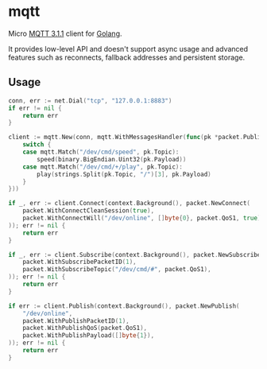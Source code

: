 # mqtt

Micro [MQTT 3.1.1](http://docs.oasis-open.org/mqtt/mqtt/v3.1.1/os/mqtt-v3.1.1-os.html) client for [Golang](https://golang.org/).

It provides low-level API and doesn't support async usage and advanced features such as reconnects, fallback addresses and persistent storage.

## Usage

```go
conn, err := net.Dial("tcp", "127.0.0.1:8883")
if err != nil {
	return err
}

client := mqtt.New(conn, mqtt.WithMessagesHandler(func(pk *packet.Publish) {
	switch {
	case mqtt.Match("/dev/cmd/speed", pk.Topic):
		speed(binary.BigEndian.Uint32(pk.Payload))
	case mqtt.Match("/dev/cmd/+/play", pk.Topic):
		play(strings.Split(pk.Topic, "/")[3], pk.Payload)
	}
}))

if _, err := client.Connect(context.Background(), packet.NewConnect(
	packet.WithConnectCleanSession(true),
	packet.WithConnectWill("/dev/online", []byte{0}, packet.QoS1, true),
)); err != nil {
	return err
}

if _, err := client.Subscribe(context.Background(), packet.NewSubscribe(
	packet.WithSubscribePacketID(1),
	packet.WithSubscribeTopic("/dev/cmd/#", packet.QoS1),
)); err != nil {
	return err
}

if err := client.Publish(context.Background(), packet.NewPublish(
	"/dev/online",
	packet.WithPublishPacketID(1),
	packet.WithPublishQoS(packet.QoS1),
	packet.WithPublishPayload([]byte{1}),
)); err != nil {
	return err
}
```
